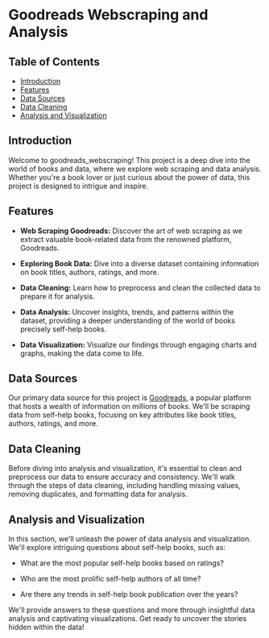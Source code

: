 # Goodreads Webscraping and Analysis

## Table of Contents

- [Introduction](#introduction)
- [Features](#features)
- [Data Sources](#data-sources)
- [Data Cleaning](#data-cleaning)
- [Analysis and Visualization](#analysis-and-visualization)

## Introduction

Welcome to goodreads_webscraping! This project is a deep dive into the world of books and data, where we explore web scraping and data analysis. Whether you're a book lover or just curious about the power of data, this project is designed to intrigue and inspire.

## Features

- **Web Scraping Goodreads:** Discover the art of web scraping as we extract valuable book-related data from the renowned platform, Goodreads.

- **Exploring Book Data:** Dive into a diverse dataset containing information on book titles, authors, ratings, and more.

- **Data Cleaning:** Learn how to preprocess and clean the collected data to prepare it for analysis.

- **Data Analysis:** Uncover insights, trends, and patterns within the dataset, providing a deeper understanding of the world of books precisely self-help books.

- **Data Visualization:** Visualize our findings through engaging charts and graphs, making the data come to life.

## Data Sources

Our primary data source for this project is [Goodreads](https://www.goodreads.com), a popular platform that hosts a wealth of information on millions of books. We'll be scraping data from self-help books, focusing on key attributes like book titles, authors, ratings, and more.

## Data Cleaning

Before diving into analysis and visualization, it's essential to clean and preprocess our data to ensure accuracy and consistency. We'll walk through the steps of data cleaning, including handling missing values, removing duplicates, and formatting data for analysis.

## Analysis and Visualization

In this section, we'll unleash the power of data analysis and visualization. We'll explore intriguing questions about self-help books, such as:

- What are the most popular self-help books based on ratings?

- Who are the most prolific self-help authors of all time?

- Are there any trends in self-help book publication over the years?

We'll provide answers to these questions and more through insightful data analysis and captivating visualizations. Get ready to uncover the stories hidden within the data!
